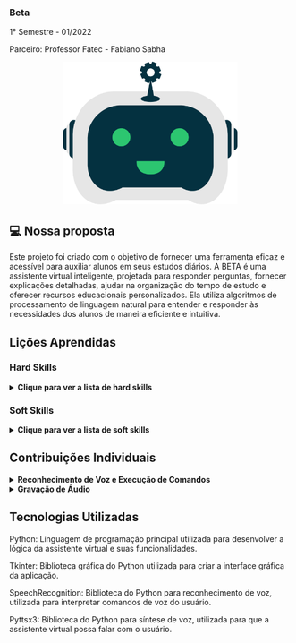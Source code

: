 ### Beta
1° Semestre - 01/2022

Parceiro: Professor Fatec - Fabiano Sabha
<p align="center"><img src="beta-logo.png" height=255></img>

## 💻 Nossa proposta

Este projeto foi criado com o objetivo de fornecer uma ferramenta eficaz e acessível para auxiliar alunos em seus estudos diários.
A BETA é uma assistente virtual inteligente, projetada para responder perguntas, fornecer explicações detalhadas, ajudar na organização do tempo de estudo e oferecer recursos educacionais personalizados. Ela utiliza algoritmos de processamento de linguagem natural para entender e responder às necessidades dos alunos de maneira eficiente e intuitiva.

## Lições Aprendidas

<p align="justify"></p>
<h3>Hard Skills</h3>
<details>
  <summary><b>Clique para ver a lista de hard skills</b></summary>
<p1>Desenvolvimento de Software: Fortaleci minhas habilidades em Python criando funcionalidades para a assistente virtual.</p1>

<p1>Uso de Bibliotecas Python: Integrei e utilizei diversas bibliotecas, como SpeechRecognition, Wikipedia, Time, Datetime, Tkinter e Winsound, aprimorando a capacidade da assistente de realizar múltiplas tarefas.</p1>

<p1>Gerenciamento de Projetos: Apliquei a metodologia Scrum para planejamento e execução de sprints, utilizando ferramentas como Trello para gestão de tarefas e GITHUB para controle de versão.</p1>

<p1>Desenvolvimento de Interface: Utilizei Tkinter para criar interfaces gráficas intuitivas e Photoshop para desenvolver e editar elementos visuais.</p1>

<p1>Integração de Sistemas: Desenvolvi habilidades para implementar reconhecimento de voz, e integração com API's.</p1>

</details>
<h3>Soft Skills</h3>
<details>
  <summary><b>Clique para ver a lista de soft skills</b></summary>
<p1>Trabalho em Equipe: A colaboração com a equipe foi fundamental, utilizando Discord para comunicação remota e dividindo responsabilidades de forma eficaz.</p1>

<p1>Gestão do Tempo: Planejei e cumpri prazos conforme cronograma de entregas e sprints, demonstrando habilidades sólidas de gestão do tempo.</p1>

<p1>Comunicação: Desenvolvi habilidades de comunicação ao criar documentação detalhada do projeto e apresentar os resultados na feira de soluções.</p1>

<p1>Resolução de Problemas: Resolvi problemas técnicos e ajustei funcionalidades com base em feedbacks e requisitos do cliente, evidenciando uma abordagem proativa e eficaz.</p1>

</details>

## Contribuições Individuais
<details>
  <summary><b>Reconhecimento de Voz e Execução de Comandos</b></summary>
  <br>
  <p>O código apresentado é parte do desenvolvimento da assistente virtual BETA, que tem como objetivo realizar o reconhecimento de voz e executar comandos baseados nas entradas de áudio do usuário. Aqui está uma explicação detalhada do funcionamento do código:
  </p>
  
```python
import speech_recognition as sr
import wikipedia
import pyttsx3
import time
from tkinter import messagebox
import winsound
from tkinter import *
from tkcalendar import *
import datetime as dt
import pywhatkit
import sounddevice as sd
from scipy.io.wavfile import write
import os
from reportlab.pdfgen import canvas
from reportlab.lib.pagesizes import A4

audio = sr.Recognizer()
maquina = pyttsx3.init()
maquina.say('Olá, sou a Bêta. Estou aqui para auxiliar.')
maquina.runAndWait()
while True:
    while True:
        with sr.Microphone() as ouvindo:
            print('Ouvindo...')
            voz = audio.listen(ouvindo)
            chamado = audio.recognize_google(voz, language='pt-BR')
            chamado = chamado.lower()
        if chamado == 'beta':
            def executa_comando():
                try:
                    with sr.Microphone() as source:
                        print('Ouvindo...')
                        voz = audio.listen(source)
                        comando = audio.recognize_google(voz, language='pt-BR')
                        comando = comando.lower()
                        if 'beta' in comando:
                            comando = comando.replace('beta', '')
                            maquina.say(comando)
                            maquina.runAndWait()
                except:
                    print('Microfone não está conectado')
                return comando
```
 <p>No código fornecido, o reconhecimento de voz é realizado utilizando a biblioteca `speech_recognition`. A assistente virtual BETA inicia dizendo uma mensagem de boas-vindas através da síntese de voz com `pyttsx3`. Em seguida, entra em um loop infinito para escutar continuamente os comandos do usuário.</p>
  <p>Dentro do loop, o código captura o áudio do microfone e o transforma em texto utilizando o reconhecimento de voz do Google. Se o texto reconhecido for "beta", a função `executa_comando()` é chamada.</p>
  <p>A função `executa_comando()` também captura áudio do microfone e transforma em texto, porém, desta vez, após a detecção do "chamado" inicial. Se o comando contiver a palavra "beta", a assistente repete o comando reconhecido em voz alta.</p>
  <br>
</details>
<details>
  <summary><b>Gravação de Áudio</b></summary>
  <br>
  <p>Neste trecho de código, quando o usuário fala "beta", a assistente inicia a gravação de áudio por 5 segundos. Abaixo está uma explicação detalhada do que acontece:</p>
  
```python
import sounddevice as sd
from scipy.io.wavfile import write
import os

freq = 44100  # Frequência do áudio: 4999 - 64000
seconds = 5  # Duração da gravação

gravacao = sd.rec(int(seconds * freq), samplerate=freq, channels=2)
print("Começando: Fale agora!!")
sd.wait()  # Comando de inicialização da gravação.
print("Fim da gravação!")
write('output.wav', freq, gravacao)  # Salva a gravação como arquivo WAV.
os.startfile("output.wav")           # Abre gravação.
```  
  <p>O código utiliza a biblioteca `sounddevice` para capturar áudio do microfone e `scipy.io.wavfile` para salvar a gravação como arquivo WAV.</p>
  <p>As variáveis `freq` e `seconds` definem a frequência de amostragem do áudio e a duração da gravação, respectivamente. No caso, a gravação dura 5 segundos com uma frequência de 44100 Hz.</p>
  <p>O comando `sd.rec()` inicia a gravação do áudio com base nas configurações especificadas.</p>
  <p>Os comandos `print()` exibem mensagens indicando o início e o fim da gravação.</p>
  <p>O comando `sd.wait()` é responsável por aguardar o término da gravação.</p>
  <p>Após a gravação, o áudio é salvo como um arquivo WAV utilizando o comando `write()`. O arquivo é nomeado como "output.wav".</p>
  <p>Finalmente, o comando `os.startfile()` é usado para abrir o arquivo de áudio recém-gravado, reproduzindo-o no sistema padrão do usuário.</p>
  <br>
</details>

## Tecnologias Utilizadas

Python: Linguagem de programação principal utilizada para desenvolver a lógica da assistente virtual e suas funcionalidades.

Tkinter: Biblioteca gráfica do Python utilizada para criar a interface gráfica da aplicação.

SpeechRecognition: Biblioteca do Python para reconhecimento de voz, utilizada para interpretar comandos de voz do usuário.

Pyttsx3: Biblioteca do Python para síntese de voz, utilizada para que a assistente virtual possa falar com o usuário.
